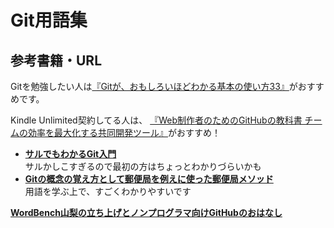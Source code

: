 # Git用語集



## 参考書籍・URL
Gitを勉強したい人は[『Gitが、おもしろいほどわかる基本の使い方33』](https://www.amazon.co.jp/Git%E3%81%8C%E3%80%81%E3%81%8A%E3%82%82%E3%81%97%E3%82%8D%E3%81%84%E3%81%BB%E3%81%A9%E3%82%8F%E3%81%8B%E3%82%8B%E5%9F%BA%E6%9C%AC%E3%81%AE%E4%BD%BF%E3%81%84%E6%96%B933-%E5%A4%A7%E4%B8%B2-%E8%82%87-ebook/dp/B00Y2FKN9C/ref=pd_sim_351_4?ie=UTF8&dpID=51k3NJGTYLL&dpSrc=sims&preST=_OU09__BG0%2C0%2C0%2C0_FMpng_AC_UL160_SR120%2C160_&psc=1&refRID=QN2MVCTMAWTSAJQJG849)がおすすめです。

Kindle Unlimited契約してる人は、 [『Web制作者のためのGitHubの教科書 チームの効率を最大化する共同開発ツール』](http://www.amazon.co.jp/exec/obidos/ASIN/B00QPSXY1I/hatsuka-matsui-22/ref=nosim/)がおすすめ！


* **[サルでもわかるGit入門](http://www.backlog.jp/git-guide/)**  
    サルかしこすぎるので最初の方はちょっとわかりづらいかも
* **[Gitの概念の覚え方として郵便局を例えに使った郵便局メソッド](https://speakerdeck.com/yunico/20140601-github-kaigi-yunico)**  
    用語を学ぶ上で、すごくわかりやすいです

**[WordBench山梨の立ち上げとノンプログラマ向けGitHubのおはなし](http://www.slideshare.net/natsumiine/wordbenchgithub)**  
